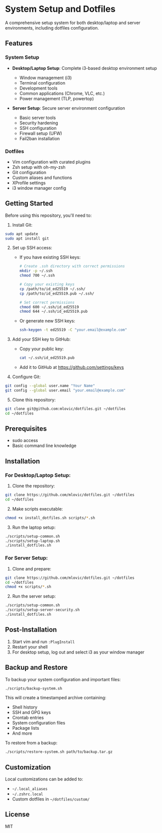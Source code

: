 # System Setup and Dotfiles

A comprehensive setup system for both desktop/laptop and server environments, including dotfiles configuration.

## Features

### System Setup
- **Desktop/Laptop Setup**: Complete i3-based desktop environment setup
  - Window management (i3)
  - Terminal configuration
  - Development tools
  - Common applications (Chrome, VLC, etc.)
  - Power management (TLP, powertop)

- **Server Setup**: Secure server environment configuration
  - Basic server tools
  - Security hardening
  - SSH configuration
  - Firewall setup (UFW)
  - Fail2ban installation

### Dotfiles
- Vim configuration with curated plugins
- Zsh setup with oh-my-zsh
- Git configuration
- Custom aliases and functions
- XProfile settings
- i3 window manager config

## Getting Started

Before using this repository, you'll need to:

1. Install Git:
```bash
sudo apt update
sudo apt install git
```

2. Set up SSH access:
   - If you have existing SSH keys:
     ```bash
     # Create .ssh directory with correct permissions
     mkdir -p ~/.ssh
     chmod 700 ~/.ssh
     
     # Copy your existing keys
     cp /path/to/id_ed25519 ~/.ssh/
     cp /path/to/id_ed25519.pub ~/.ssh/
     
     # Set correct permissions
     chmod 600 ~/.ssh/id_ed25519
     chmod 644 ~/.ssh/id_ed25519.pub
     ```
   - Or generate new SSH keys:
     ```bash
     ssh-keygen -t ed25519 -C "your.email@example.com"
     ```

3. Add your SSH key to GitHub:
   - Copy your public key:
     ```bash
     cat ~/.ssh/id_ed25519.pub
     ```
   - Add it to GitHub at https://github.com/settings/keys

4. Configure Git:
```bash
git config --global user.name "Your Name"
git config --global user.email "your.email@example.com"
```

5. Clone this repository:
```bash
git clone git@github.com:mlovic/dotfiles.git ~/dotfiles
cd ~/dotfiles
```

## Prerequisites

- sudo access
- Basic command line knowledge

## Installation

### For Desktop/Laptop Setup:

1. Clone the repository:
```bash
git clone https://github.com/mlovic/dotfiles.git ~/dotfiles
cd ~/dotfiles
```

2. Make scripts executable:
```bash
chmod +x install_dotfiles.sh scripts/*.sh
```

3. Run the laptop setup:
```bash
./scripts/setup-common.sh
./scripts/setup-laptop.sh
./install_dotfiles.sh
```

### For Server Setup:

1. Clone and prepare:
```bash
git clone https://github.com/mlovic/dotfiles.git ~/dotfiles
cd ~/dotfiles
chmod +x scripts/*.sh
```

2. Run the server setup:
```bash
./scripts/setup-common.sh
./scripts/setup-server-security.sh
./install_dotfiles.sh
```

## Post-Installation

1. Start vim and run `:PlugInstall`
2. Restart your shell
3. For desktop setup, log out and select i3 as your window manager

## Backup and Restore

To backup your system configuration and important files:
```bash
./scripts/backup-system.sh
```

This will create a timestamped archive containing:
- Shell history
- SSH and GPG keys
- Crontab entries
- System configuration files
- Package lists
- And more

To restore from a backup:
```bash
./scripts/restore-system.sh path/to/backup.tar.gz
```

## Customization

Local customizations can be added to:
- `~/.local_aliases`
- `~/.zshrc.local`
- Custom dotfiles in `~/dotfiles/custom/`

## License

MIT
